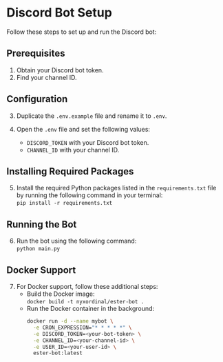 # Discord Bot Setup

Follow these steps to set up and run the Discord bot:

## Prerequisites

1. Obtain your Discord bot token.
2. Find your channel ID.

## Configuration

3. Duplicate the `.env.example` file and rename it to `.env`.

4. Open the `.env` file and set the following values:
   - `DISCORD_TOKEN` with your Discord bot token.
   - `CHANNEL_ID` with your channel ID.

## Installing Required Packages

5. Install the required Python packages listed in the `requirements.txt` file by running the following command in your terminal:  
   `pip install -r requirements.txt`

## Running the Bot

6. Run the bot using the following command:  
   `python main.py`

## Docker Support

7. For Docker support, follow these additional steps:
   - Build the Docker image:  
     `docker build -t nyxordinal/ester-bot .`
   - Run the Docker container in the background:
     ```bash
     docker run -d --name mybot \
       -e CRON_EXPRESSION="* * * * *" \
       -e DISCORD_TOKEN=<your-bot-token> \
       -e CHANNEL_ID=<your-channel-id> \
       -e USER_ID=<your-user-id> \
       ester-bot:latest
     ```

